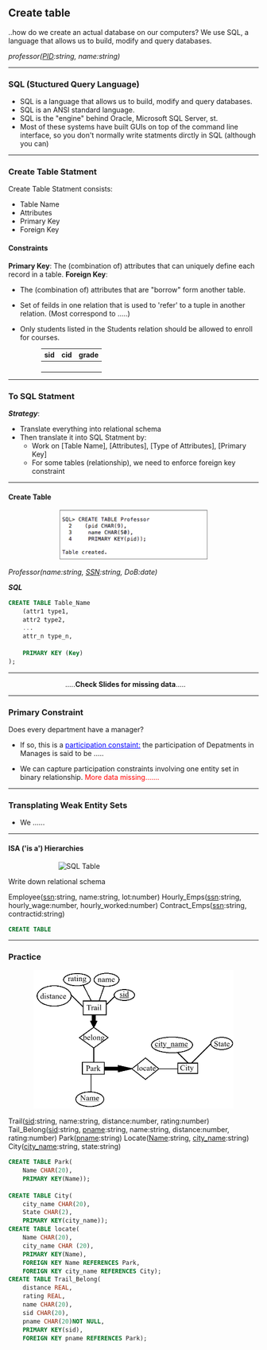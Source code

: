 ## Create table
..how do we create an actual database on our computers?
We use SQL, a language that allows us to build, modify and query databases.

*professor(<u>PID</u>:string, name:string)*

---
### SQL (Stuctured Query Language)
- SQL is a language that allows us to build, modify and query databases.
- SQL is an ANSI standard language.
- SQL is the "engine" behind Oracle, Microsoft SQL Server, st.
- Most of these systems have built GUIs on top of the command line interface, so you don't normally write statments dirctly in SQL (although you can)
---
### Create Table Statment
Create Table Statment consists:
- Table Name
- Attributes
- Primary Key
- Foreign Key

#### Constraints
**Primary Key**: The (combination of) attributes that can uniquely define each record in a table.
**Foreign Key**: 
- The (combination of) attributes that are "borrow" form another table.
- Set of feilds in one relation that is used to 'refer' to a tuple in another relation. (Most correspond to .....)

- Only students listed in the Students relation should be allowed to enroll for courses.

<div style="margin-left: auto; margin-right: auto; width: 373px">

|sid|cid|grade|
|:---:|:---|:---:|
| | | |
| | | |
| | | |
| | | |
</div>

---
### To SQL Statment
***Strategy***:
- Translate everything into relational schema
- Then translate it into SQL Statment by:
    - Work on [Table Name], [Attributes], [Type of Attributes], [Primary Key]
    - For some tables (relationship), we need to enforce foreign key constraint
----
#### Create Table
<div style="margin-left: auto; margin-right: auto; width: 60%"> 

![SQL Table 1](Images\CT\CT_1.png) </div>
*Professor(name:string, <u>SSN</u>:string, DoB:date)*

***SQL***
```SQL
CREATE TABLE Table_Name
    (attr1 type1, 
    attr2 type2,
    ...
    attr_n type_n,

    PRIMARY KEY (Key)
);
```
---
<div style="margin-left: auto; margin-right: auto; width:275px">
.....<b>Check Slides for missing data</b>.....
</div>

---
### Primary Constraint
Does every department have a manager?
- If so, this is a <u style="color:blue">participation constaint:</u> the participation of Depatments in Manages is said to be <u style="color:blue"></u>.....

- We can capture participation constraints involving one entity set in binary relationship.
<span style="color:red">More data missing.......</span>

---
### Transplating Weak Entity Sets
- We ......
----
#### ISA ('is a') Hierarchies
<div style="margin-left: auto; margin-right: auto; width: 60%"> 

![SQL Table ](Images\CT\CT_.png) </div>
Write down relational schema

Employee(<u>ssn</u>:string, name:string, lot:number)
Hourly_Emps(<u>ssn</u>:string, hourly_wage:number, hourly_worked:number)
Contract_Emps(<u>ssn</u>:string, contractid:string)
```SQL
CREATE TABLE 
```
---
### Practice
<div style="margin-left: auto; margin-right: auto; width: 80%"> 

![SQL Table 1](Images\CT\CT_3.png) </div>
Trail(<u>sid</u>:string, name:string, distance:number, rating:number)
Tail_Belong(<u>sid</u>:string, <u>pname</u>:string, name:string, distance:number, rating:number)
Park(<u>pname</u>:string)
Locate(<u>Name</u>:string, <u>city_name</u>:string)
City(<u>city_name</u>:string, state:string)

```SQL
CREATE TABLE Park(
    Name CHAR(20),
    PRIMARY KEY(Name));

CREATE TABLE City(
    city_name CHAR(20),
    State CHAR(2),
    PRIMARY KEY(city_name));
CREATE TABLE locate(
    Name CHAR(20),
    city_name CHAR (20),
    PRIMARY KEY(Name),
    FOREIGN KEY Name REFERENCES Park,
    FOREIGN KEY city_name REFERENCES City);
CREATE TABLE Trail_Belong(
    distance REAL,
    rating REAL,
    name CHAR(20),
    sid CHAR(20),
    pname CHAR(20)NOT NULL,
    PRIMARY KEY(sid),
    FOREIGN KEY pname REFERENCES Park);
```

